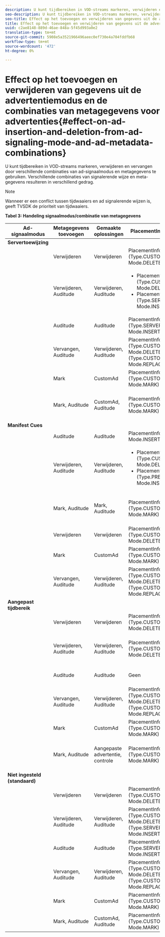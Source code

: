 ```yaml
---
description: U kunt tijdbereiken in VOD-streams markeren, verwijderen en vervangen door verschillende combinaties van ad-signaalmodus en metagegevens te gebruiken. Verschillende combinaties van signalerende wijze en meta-gegevens resulteren in verschillend gedrag.
seo-description: U kunt tijdbereiken in VOD-streams markeren, verwijderen en vervangen door verschillende combinaties van ad-signaalmodus en metagegevens te gebruiken. Verschillende combinaties van signalerende wijze en meta-gegevens resulteren in verschillend gedrag.
seo-title: Effect op het toevoegen en verwijderen van gegevens uit de advertentiemodus en combinaties van metagegevens
title: Effect op het toevoegen en verwijderen van gegevens uit de advertentiemodus en combinaties van metagegevens
uuid: c2ae8148-889d-46ae-848a-5f45d993a0e2
translation-type: tm+mt
source-git-commit: 5908e5a3521966496aeec0ef730e4a704fddfb68
workflow-type: tm+mt
source-wordcount: '472'
ht-degree: 0%

---
```



# Effect op het toevoegen en verwijderen van gegevens uit de advertentiemodus en de combinaties van metagegevens voor advertenties{#effect-on-ad-insertion-and-deletion-from-ad-signaling-mode-and-ad-metadata-combinations}

U kunt tijdbereiken in VOD-streams markeren, verwijderen en vervangen door verschillende combinaties van ad-signaalmodus en metagegevens te gebruiken. Verschillende combinaties van signalerende wijze en meta-gegevens resulteren in verschillend gedrag.

>[!NOTE]
>
>Wanneer er een conflict tussen tijdwaaiers en ad signalerende wijzen is, geeft TVSDK de prioriteit van tijdwaaiers.

**Tabel 3: Handeling signaalmodus/combinatie van metagegevens**

<table>  
 <thead> 
  <tr> 
   <th class="entry"> Ad-signaalmodus </th> 
   <th class="entry"> Metagegevens toevoegen </th> 
   <th class="entry"> Gemaakte oplossingen </th> 
   <th class="entry"><span class="codeph"> </span> PlacementInformationScreated </th> 
   <th class="entry"> Resulterend gedrag </th> 
  </tr> 
 </thead>
 <tbody> 
  <tr> 
   <td> <b>Servertoewijzing</b> </td> 
   <td> </td> 
   <td> </td> 
   <td> </td> 
   <td> </td> 
  </tr> 
  <tr> 
   <td> </td> 
   <td> Verwijderen </td> 
   <td> Verwijderen </td> 
   <td><span class="codeph"> PlacementInfo (Type.CUSTOM_TIME_RANGE, Mode.DELETE)</span> </td> 
   <td> Verwijderde bereiken </td> 
  </tr> 
  <tr> 
   <td></td> 
   <td> Verwijderen, Auditude </td> 
   <td> Verwijderen, Auditude </td> 
   <td> 
    <ul> 
     <li><span class="codeph"> PlacementInfo (Type.CUSTOM_TIME_RANGE, Mode.DELETE),  </span> </li> 
     <li><span class="codeph"> PlacementInfo (Type.SERVER_MAP, Mode.INSERT)</span> </li> 
    </ul> </td> 
   <td> Bereiken verwijderd, advertenties ingevoegd </td> 
  </tr> 
  <tr> 
   <td></td> 
   <td> Auditude </td> 
   <td> Auditude </td> 
   <td><span class="codeph"> PlacementInfo (Type.SERVER_MAP, Mode.INSERT)</span> </td> 
   <td> Toegevoegde advertenties </td> 
  </tr> 
  <tr> 
   <td></td> 
   <td> Vervangen, Auditude </td> 
   <td> Verwijderen, Auditude </td> 
   <td><span class="codeph"> PlacementInfo (Type.CUSTOM_TIME_RANGE, Mode.DELETE), PlacementInfo (Type.CUSTOM_TIME_RANGE, Mode.REPLACE)</span> </td> 
   <td> Vervangen bereiken </td> 
  </tr> 
  <tr> 
   <td></td> 
   <td> Mark </td> 
   <td> CustomAd </td> 
   <td><span class="codeph"> PlacementInfo (Type.CUSTOM_TIME_RANGE, Mode.MARK)</span> </td> 
   <td> Gemarkeerde bereiken </td> 
  </tr> 
  <tr> 
   <td></td> 
   <td> Mark, Auditude </td> 
   <td> CustomAd, Auditude </td> 
   <td><span class="codeph"> PlacementInfo (Type.CUSTOM_TIME_RANGE, Mode.MARK)</span> </td> 
   <td> Bereiken gemarkeerd, geen advertenties ingevoegd </td> 
  </tr> 
  <tr> 
   <td> <b>Manifest Cues</b> </td> 
   <td> </td> 
   <td> </td> 
   <td> </td> 
   <td> </td> 
  </tr> 
  <tr> 
   <td></td> 
   <td> Auditude </td> 
   <td> Auditude </td> 
   <td><span class="codeph"> PlacementInfo (Type.PRE_ROLL, Mode.INSERT)</span> </td> 
   <td> Toegevoegde advertenties </td> 
  </tr> 
  <tr> 
   <td></td> 
   <td> Verwijderen, Auditude </td> 
   <td> Verwijderen, Auditude </td> 
   <td> 
    <ul> 
     <li><span class="codeph"> PlacementInfo (Type.CUSTOM_TIME_RANGE, Mode.DELETE)</span> </li> 
     <li><span class="codeph"> PlacementInfo (Type.PRE_ROLL, Mode.INSERT)</span> </li> 
    </ul> </td> 
   <td> Bereiken verwijderd, advertenties ingevoegd </td> 
  </tr> 
  <tr> 
   <td></td> 
   <td> Mark, Auditude </td> 
   <td> Mark, Auditude </td> 
   <td><span class="codeph"> PlacementInfo (Type.CUSTOM_TIME_RANGE, Mode.MARK)</span> </td> 
   <td> Bereiken gemarkeerd, geen advertenties ingevoegd </td> 
  </tr> 
  <tr> 
   <td></td> 
   <td> Verwijderen </td> 
   <td> Verwijderen </td> 
   <td><span class="codeph"> PlacementInfo (Type.CUSTOM_TIME_RANGE, Mode.DELETE)</span> </td> 
   <td> Verwijderde bereiken </td> 
  </tr> 
  <tr> 
   <td></td> 
   <td> Mark </td> 
   <td> CustomAd </td> 
   <td><span class="codeph"> PlacementInfo (Type.CUSTOM_TIME_RANGE, Mode.MARK)</span> </td> 
   <td> Gemarkeerde bereiken </td> 
  </tr> 
  <tr> 
   <td></td> 
   <td> Vervangen, Auditude </td> 
   <td> Verwijderen, Auditude </td> 
   <td><span class="codeph"> PlacementInfo (Type.CUSTOM_TIME_RANGE, Mode.DELETE), PlacementInfo (Type.CUSTOM_TIME_RANGE, Mode.REPLACE)</span> </td> 
   <td> Vervangen bereiken </td> 
  </tr> 
  <tr> 
   <td> <b>Aangepast tijdbereik</b> </td> 
   <td> </td> 
   <td> </td> 
   <td> </td> 
   <td> </td> 
  </tr> 
  <tr> 
   <td></td> 
   <td> Verwijderen </td> 
   <td> Verwijderen </td> 
   <td><span class="codeph"> PlacementInfo (Type.CUSTOM_TIME_RANGE, Mode.DELETE)</span> </td> 
   <td> Verwijderde bereiken </td> 
  </tr> 
  <tr> 
   <td></td> 
   <td> Verwijderen, Auditude </td> 
   <td> Verwijderen, Auditude </td> 
   <td><span class="codeph"> PlacementInfo (Type.CUSTOM_TIME_RANGE, Mode.DELETE)</span> </td> 
   <td> Bereiken verwijderd, geen advertenties ingevoegd </td> 
  </tr> 
  <tr> 
   <td></td> 
   <td> Auditude </td> 
   <td> Auditude </td> 
   <td> Geen </td> 
   <td> Geen advertenties ingevoegd </td> 
  </tr> 
  <tr> 
   <td></td> 
   <td> Vervangen, Auditude </td> 
   <td> Verwijderen, Auditude </td> 
   <td><span class="codeph"> PlacementInfo (Type.CUSTOM_TIME_RANGE, Mode.DELETE), PlacementInfo (Type.CUSTOM_TIME_RANGE, Mode.REPLACE)</span> </td> 
   <td> Bereiken vervangen door advertenties </td> 
  </tr> 
  <tr> 
   <td></td> 
   <td> Mark </td> 
   <td> CustomAd </td> 
   <td><span class="codeph"> PlacementInfo (Type.CUSTOM_TIME_RANGE, Mode.MARK)</span> </td> 
   <td> Gemarkeerde bereiken </td> 
  </tr> 
  <tr> 
   <td></td> 
   <td> Mark, Auditude </td> 
   <td> Aangepaste advertentie, controle </td> 
   <td><span class="codeph"> PlacementInfo (Type.CUSTOM_TIME_RANGE, Mode.MARK)</span> </td> 
   <td> Bereiken gemarkeerd, geen advertenties ingevoegd </td> 
  </tr> 
  <tr> 
   <td> <b>Niet ingesteld (standaard)</b> </td> 
   <td> </td> 
   <td> </td> 
   <td> </td> 
   <td> </td> 
  </tr> 
  <tr> 
   <td></td> 
   <td> Verwijderen </td> 
   <td> Verwijderen </td> 
   <td><span class="codeph"> PlacementInfo (Type.CUSTOM_TIME_RANGE, Mode.DELETE)</span> </td> 
   <td> Verwijderde bereiken </td> 
  </tr> 
  <tr> 
   <td></td> 
   <td> Verwijderen, Auditude </td> 
   <td> Verwijderen, Auditude </td> 
   <td><span class="codeph"> PlacementInfo (Type.CUSTOM_TIME_RANGE, Mode.DELETE), PlacementInfo (Type.SERVER_MAP, Mode.INSERT)</span> </td> 
   <td> Bereiken verwijderd, advertenties ingevoegd </td> 
  </tr> 
  <tr> 
   <td></td> 
   <td> Auditude </td> 
   <td> Auditude </td> 
   <td><span class="codeph"> PlacementInfo (Type.SERVER_MAP, Mode.INSERT)</span> </td> 
   <td> Toegevoegde advertenties </td> 
  </tr> 
  <tr> 
   <td></td> 
   <td> Vervangen, Auditude </td> 
   <td> Verwijderen, Auditude </td> 
   <td><span class="codeph"> PlacementInfo (Type.CUSTOM_TIME_RANGE, Mode.DELETE), PlacementInfo (Type.CUSTOM_TIME_RANGE, Mode.REPLACE)</span> </td> 
   <td> Bereiken vervangen door advertenties </td> 
  </tr> 
  <tr> 
   <td></td> 
   <td> Mark </td> 
   <td> CustomAd </td> 
   <td><span class="codeph"> PlacementInfo (Type.CUSTOM_TIME_RANGE, Mode.MARK)</span> </td> 
   <td> Gemarkeerde bereiken </td> 
  </tr> 
  <tr> 
   <td></td> 
   <td> Mark, Auditude </td> 
   <td> CustomAd, Auditude </td> 
   <td><span class="codeph"> PlacementInfo (Type.CUSTOM_TIME_RANGE, Mode.MARK)</span> </td> 
   <td> Gemarkeerde bereiken </td> 
  </tr> 
 </tbody> 
</table>

